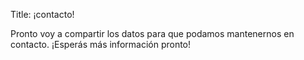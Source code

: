 Title: ¡contacto!

Pronto voy a compartir los datos para que podamos mantenernos en contacto. ¡Esperás más información pronto!
